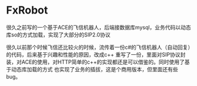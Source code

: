 FxRobot
=======

很久之前写的一个基于ACE的飞信机器人，后端接数据库mysql，业务代码以动态库so的方式加载，实现了大部分的SIP2.0协议



很久以前那个时候飞信还比较火的时候，流传着一份c#的飞信机器人（自动回复）的代码，后来基于兴趣和性能的原因，改成c++
重写了一份，里面对SIP协议封装，对ACE的使用，对HTTP简单的c++的实现都还是可以借鉴的。同时使用了基于动态库加载的方式
也实现了业务的插拔，这是个商用版本，但里面还有些bug。
